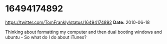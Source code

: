 # 16494174892
https://twitter.com/TomFrankly/status/16494174892
**Date:** 2010-06-18

Thinking about formatting my computer and then dual booting windows and ubuntu - So what do I do about iTunes?
